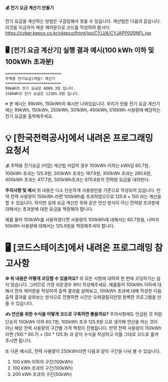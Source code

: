 
#### 💰 전기 요금 계산기 만들기

전기 요금을 계산하는 방법은 구글링해서 찾을 수 있습니다. 계산법은 다음과 같습니다. 이것을 지금까지 배운 제어문으로 코드를 작성하여 봅시다.
https://cyber.kepco.co.kr/ckepco/front/jsp/CY/J/A/CYJAPP000NFL.jsp

## 🖥  [전기 요금 계산기] 실행 결과 예시(100 kWh 이하 및 100kWh 초과분)
```
=========================
주택용 전기요금(저압) 계산기
=========================
99kWh의 전기 요금은 6009.3원 입니다.
150kWh의 전기 요금은 12365.0원 입니다.
```
※ 본 예시는 99kWh, 150kWh의 예시만 나와있습니다.
우리가 만들 전기 요금 계산기에는 99kWh, 150kWh, 250kWh, 301kWh, 450kWh, 510kWh 사용량에 해당하는 전기 요금을 출력해주세요.

# 💡 [한국전력공사]에서 내려온 프로그래밍 요청서
💰 주택용 전기요금 (저압) 계산법
저압의 경우 100kWh 이하는 kWh당 60.7원, 100kWh 초과는 125.9원, 200kWh 초과는 187.9원, 300kWh 초과는 280.6원, 400kWh 초과는 417.7원, 500kWh초과는 670.6원의 전력량 요금을 내야한다.

**주의사항 및 예시**
위 내용은 다소 단순하게 사용량만을 기준으로 작성되어 있습니다.
만약 전력 사용량이 150kWh 라면 100kWh를 초과하였으므로 125.9 × 150 라는 계산을 할 수 있습니다.
하지만 실제 요금 계산은 위와 같은 연산 방식이 아닌 전력량 초과분에 대해서는 초과분에 대한 요금을 책정해야 합니다.

예를 들어 150kWh를 사용하였다면 사용량의 100kWh에 대해서는 60.7원을, 나머지 50kWh 사용량에 대해서는 125.9원을 책정해주셔야 합니다.

# 🖥️ [코드스테이츠]에서 내려온 프로그래밍 참고사항
**⚙ 위 내용은 어떻게 코딩할 수 있을까요?**
위 모든 사항에 대하여 한 번에 코딩하기는 쉽지 않습니다. 그러므로 가장 쉬운경우 부터 작성해주세요. 예를들어 100kWh 이하에 대해서 먼저 제어문을 작성하여 출력 결과를 살펴보고, 100kWh 초과에 대해 작성한 다음 출력 결과를 살펴보는 방식으로 진행하면 시간은 오래걸릴지언정 완벽한 프로그램을 만들 수 있습니다.

**✍️ 연산을 위한 수식을 어떻게 코드로 구축하면 좋을까요?**
주의사항에도 언급된 것 처럼 단순히 100kWh 이하 60.7원, 100kWh 초과 125.9원 으로 생각해 연산을 하는 것이 아닌 해당 전력 사용량의 구간별 가격 책정이 진행됩니다.
만약 전력 사용량이 150kWh 라면 (100 * 60.7) + (50 * 125.9) 과 같이 수식을 작성하고 이를 그대로 코드로 옮겨 주시면 됩니다.

또 다른 예시로, 전력 사용량이 250kWh라면 다음과 같이 구간을 나눠 볼 수 있습니다.
1) 100 kWh 이하의 구간(100kWh)
2) 100 kWh 초과의 구간(100kWh)
3) 200 kWh 초과의 구간(50kWh)

